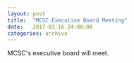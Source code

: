 ```yaml
---
layout: post
title:  "MCSC Executive Board Meeting"
date:   2017-03-16 24:00:00
categories: archive
---
```


<p>MCSC's executive board will meet.</p>
